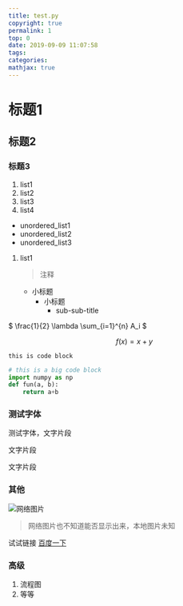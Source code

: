 ```yaml
---
title: test.py
copyright: true
permalink: 1
top: 0
date: 2019-09-09 11:07:58
tags:
categories:
mathjax: true
---
```


# 标题1

## 标题2

### 标题3

1. list1
2. list2
3. list3
4. list4


- unordered_list1
- unordered_list2
- unordered_list3

1. list1
    > 注释
    - 小标题
        - 小标题
            - sub-sub-title

$ \frac{1}{2} \lambda \sum_{i=1}^{n} A_i $

$$f(x) = x + y$$

`this is code block`

```py
# this is a big code block
import numpy as np
def fun(a, b):
    return a+b
```
<!-- more -->

### 测试字体

测试字体，文字片段

文字片段

文字片段

### 其他

![网络图片](https://github.com/AugF/DailyNotes/blob/master/asserts/1.png)

> 网络图片也不知道能否显示出来，本地图片未知

试试链接
[百度一下](https://www.baidu.com)

### 高级

1. 流程图
2. 等等
